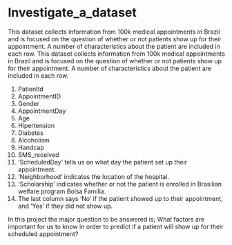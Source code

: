 # Investigate_a_dataset
<p> This dataset collects information from 100k medical appointments in Brazil and is focused on the question of whether or not patients show up for their appointment.
A number of characteristics about the patient are included in each row.
This dataset collects information from 100k medical appointments in Brazil and is focused on the question of whether or not patients show up for their appointment. 
A number of characteristics about the patient are included in each row. </p>
<ol>
<li> PatientId
<li>  AppointmentID
<li> Gender
<li> AppointmentDay
<li> Age
<li> Hipertension
<li> Diabetes
<li> Alcoholism
<li> Handcap
<li> SMS_received
<li> ‘ScheduledDay’ tells us on what day the patient set up their appointment.
<li> ‘Neighborhood’ indicates the location of the hospital.
<li> ‘Scholarship’ indicates whether or not the patient is enrolled in Brasilian welfare program Bolsa Família.
<li> The last column says ‘No’ if the patient showed up to their appointment, and ‘Yes’ if they did not show up.
</ol> In this project the major question to be answered is; 
What factors are important for us to know in order to predict if a patient will show up for their scheduled appointment?
